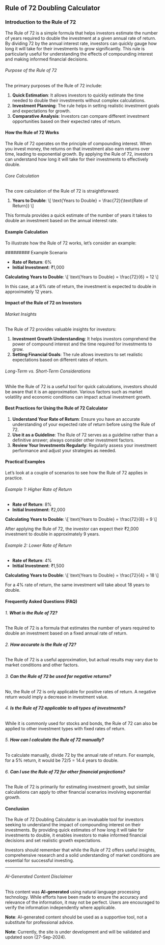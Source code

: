 ## Rule of 72 Doubling Calculator

### Introduction to the Rule of 72
The Rule of 72 is a simple formula that helps investors estimate the number of years required to double the investment at a given annual rate of return. By dividing 72 by the annual interest rate, investors can quickly gauge how long it will take for their investments to grow significantly. This rule is particularly useful for understanding the effects of compounding interest and making informed financial decisions.

###### Purpose of the Rule of 72
The primary purposes of the Rule of 72 include:

1. **Quick Estimation**: It allows investors to quickly estimate the time needed to double their investments without complex calculations.
2. **Investment Planning**: The rule helps in setting realistic investment goals and expectations for growth.
3. **Comparative Analysis**: Investors can compare different investment opportunities based on their expected rates of return.

#### How the Rule of 72 Works
The Rule of 72 operates on the principle of compounding interest. When you invest money, the returns on that investment also earn returns over time, leading to exponential growth. By applying the Rule of 72, investors can understand how long it will take for their investments to effectively double.

###### Core Calculation
The core calculation of the Rule of 72 is straightforward:

1. **Years to Double**:
   \\[
   \\text{Years to Double} = \\frac{72}{\\text{Rate of Return}}
   \\]

This formula provides a quick estimate of the number of years it takes to double an investment based on the annual interest rate.

#### Example Calculation
To illustrate how the Rule of 72 works, let’s consider an example:

######### Example Scenario
- **Rate of Return**: 6%
- **Initial Investment**: ₹1,000

**Calculating Years to Double**:
\\[
\\text{Years to Double} = \\frac{72}{6} = 12
\\]

In this case, at a 6% rate of return, the investment is expected to double in approximately 12 years.

#### Impact of the Rule of 72 on Investors
###### Market Insights
The Rule of 72 provides valuable insights for investors:

1. **Investment Growth Understanding**: It helps investors comprehend the power of compound interest and the time required for investments to grow.
2. **Setting Financial Goals**: The rule allows investors to set realistic expectations based on different rates of return.

###### Long-Term vs. Short-Term Considerations
While the Rule of 72 is a useful tool for quick calculations, investors should be aware that it is an approximation. Various factors such as market volatility and economic conditions can impact actual investment growth.

#### Best Practices for Using the Rule of 72 Calculator
1. **Understand Your Rate of Return**: Ensure you have an accurate understanding of your expected rate of return before using the Rule of 72.
2. **Use it as a Guideline**: The Rule of 72 serves as a guideline rather than a definitive answer; always consider other investment factors.
3. **Review Your Investments Regularly**: Regularly assess your investment performance and adjust your strategies as needed.

#### Practical Examples
Let’s look at a couple of scenarios to see how the Rule of 72 applies in practice.

###### Example 1: Higher Rate of Return
- **Rate of Return**: 8%
- **Initial Investment**: ₹2,000

**Calculating Years to Double**:
\\[
\\text{Years to Double} = \\frac{72}{8} = 9
\\]

After applying the Rule of 72, the investor can expect their ₹2,000 investment to double in approximately 9 years.

###### Example 2: Lower Rate of Return
- **Rate of Return**: 4%
- **Initial Investment**: ₹1,500

**Calculating Years to Double**:
\\[
\\text{Years to Double} = \\frac{72}{4} = 18
\\]

For a 4% rate of return, the same investment will take about 18 years to double.

#### Frequently Asked Questions (FAQ)

###### 1. **What is the Rule of 72?**
The Rule of 72 is a formula that estimates the number of years required to double an investment based on a fixed annual rate of return.

###### 2. **How accurate is the Rule of 72?**
The Rule of 72 is a useful approximation, but actual results may vary due to market conditions and other factors.

###### 3. **Can the Rule of 72 be used for negative returns?**
No, the Rule of 72 is only applicable for positive rates of return. A negative return would imply a decrease in investment value.

###### 4. **Is the Rule of 72 applicable to all types of investments?**
While it is commonly used for stocks and bonds, the Rule of 72 can also be applied to other investment types with fixed rates of return.

###### 5. **How can I calculate the Rule of 72 manually?**
To calculate manually, divide 72 by the annual rate of return. For example, for a 5% return, it would be 72/5 = 14.4 years to double.

###### 6. **Can I use the Rule of 72 for other financial projections?**
The Rule of 72 is primarily for estimating investment growth, but similar calculations can apply to other financial scenarios involving exponential growth.

#### Conclusion
The Rule of 72 Doubling Calculator is an invaluable tool for investors seeking to understand the impact of compounding interest on their investments. By providing quick estimates of how long it will take for investments to double, it enables investors to make informed financial decisions and set realistic growth expectations.

Investors should remember that while the Rule of 72 offers useful insights, comprehensive research and a solid understanding of market conditions are essential for successful investing.

---

###### AI-Generated Content Disclaimer
This content was **AI-generated** using natural language processing technology. While efforts have been made to ensure the accuracy and relevance of the information, it may not be perfect. Users are encouraged to verify the information independently where applicable.

**Note**: AI-generated content should be used as a supportive tool, not a substitute for professional advice.

**Note**: Currently, the site is under development and will be validated and updated soon (27-Sep-2024).
